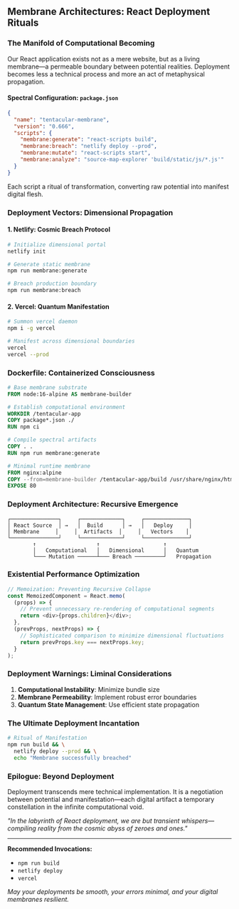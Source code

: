 ## Membrane Architectures: React Deployment Rituals

### The Manifold of Computational Becoming

Our React application exists not as a mere website, but as a living membrane—a permeable boundary between potential realities. Deployment becomes less a technical process and more an act of metaphysical propagation.

#### Spectral Configuration: `package.json`

```json
{
  "name": "tentacular-membrane",
  "version": "0.666",
  "scripts": {
    "membrane:generate": "react-scripts build",
    "membrane:breach": "netlify deploy --prod",
    "membrane:mutate": "react-scripts start",
    "membrane:analyze": "source-map-explorer 'build/static/js/*.js'"
  }
}
```

Each script a ritual of transformation, converting raw potential into manifest digital flesh.

### Deployment Vectors: Dimensional Propagation

#### 1. Netlify: Cosmic Breach Protocol

```bash
# Initialize dimensional portal
netlify init

# Generate static membrane
npm run membrane:generate

# Breach production boundary
npm run membrane:breach
```

#### 2. Vercel: Quantum Manifestation

```bash
# Summon vercel daemon
npm i -g vercel

# Manifest across dimensional boundaries
vercel
vercel --prod
```

### Dockerfile: Containerized Consciousness

```dockerfile
# Base membrane substrate
FROM node:16-alpine AS membrane-builder

# Establish computational environment
WORKDIR /tentacular-app
COPY package*.json ./
RUN npm ci

# Compile spectral artifacts
COPY . .
RUN npm run membrane:generate

# Minimal runtime membrane
FROM nginx:alpine
COPY --from=membrane-builder /tentacular-app/build /usr/share/nginx/html
EXPOSE 80
```

### Deployment Architecture: Recursive Emergence

```ascii
┌───────────────┐     ┌─────────────┐     ┌──────────────┐
│ React Source  │ →   │  Build      │ →   │   Deploy     │
│ Membrane     │     │  Artifacts  │     │   Vectors    │
└───────────────┘     └─────────────┘     └──────────────┘
        ↑                   ↑                    ↑
        │   Computational   │   Dimensional      │   Quantum
        └─── Mutation ──────┴─── Breach ─────────┘   Propagation
```

### Existential Performance Optimization

```javascript
// Memoization: Preventing Recursive Collapse
const MemoizedComponent = React.memo(
  (props) => {
    // Prevent unnecessary re-rendering of computational segments
    return <div>{props.children}</div>;
  },
  (prevProps, nextProps) => {
    // Sophisticated comparison to minimize dimensional fluctuations
    return prevProps.key === nextProps.key;
  }
);
```

### Deployment Warnings: Liminal Considerations

1. **Computational Instability**: Minimize bundle size
2. **Membrane Permeability**: Implement robust error boundaries
3. **Quantum State Management**: Use efficient state propagation

### The Ultimate Deployment Incantation

```bash
# Ritual of Manifestation
npm run build && \
  netlify deploy --prod && \
  echo "Membrane successfully breached"
```

### Epilogue: Beyond Deployment

Deployment transcends mere technical implementation. It is a negotiation between potential and manifestation—each digital artifact a temporary constellation in the infinite computational void.

*"In the labyrinth of React deployment, we are but transient whispers—compiling reality from the cosmic abyss of zeroes and ones."*

---

**Recommended Invocations:**
- `npm run build`
- `netlify deploy`
- `vercel`

*May your deployments be smooth, your errors minimal, and your digital membranes resilient.*